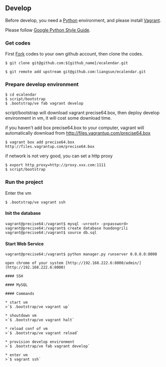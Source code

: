
## Develop 

Before develop, you need a [Python](http://python.org/) environment, and please install [Vagrant](http://www.vagrantup.com/).

Please follow [Google Python Style Guide](http://google-styleguid.googlecode.com/svn/trunk/pyguide.html).

### Get codes

First [Fork](https://github.com/liangsun/ecalendar/fork_select) codes to your own github account, then clone the codes.

```
$ git clone git@github.com:${github_name}/ecalendar.git
```

```
$ git remote add upstream git@github.com:liangsun/ecalendar.git
```

### Prepare develop environment

```
$ cd ecalendar
$ script/bootstrap
$ .bootstrap/ve fab vagrant develop
```

script/bootstrap will download vagrant precise64.box, then deploy develop environment in vm, it will cost some download time.

if you haven't add box precise64.box to your computer, vagrant will automatically download from http://files.vagrantup.com/precise64.box

```
$ vagrant box add precise64.box http://files.vagrantup.com/precise64.box
```

if network is not very good, you can set a http proxy

```
$ export http_proxy=http://proxy.xxx.com:1111
$ script/bootstrap
```

### Run the project

Enter the vm
```
$ .bootstrap/ve vagrant ssh
```

#### Init the database
```
vagrant@precise64:/vagrant$ mysql -u<root> -p<password>
vagrant@precise64:/vagrant$ create database huodongrili
vagrant@precise64:/vagrant$ source db.sql 
```

#### Start Web Service
```
vagrant@precise64:/vagrant$ python manager.py runserver 0.0.0.0:8000

open chrome of your system [http://192.168.222.6:8000/admin/](http://192.168.222.6:8000)

#### SSH

#### MySQL

#### Commands

* start vm
>`$ .bootstrap/ve vagrant up`

* shoutdown vm 
>`$ .bootstrap/ve vagrant halt`

* reload conf of vm
>`$ .bootstrap/ve vagrant reload`

* provision develop environment
>`$ .bootstrap/ve fab vagrant develop`

* enter vm
>`$ vagrant ssh`

